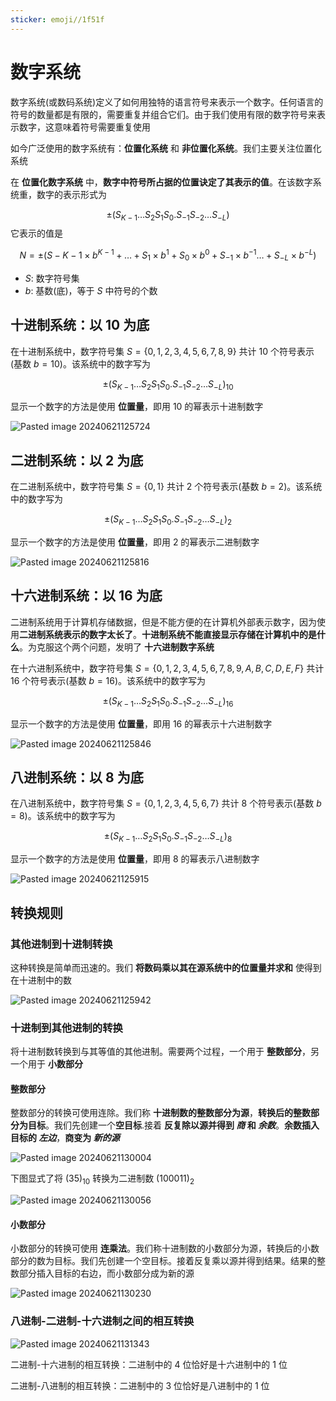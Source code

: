 ```yaml
---
sticker: emoji//1f51f
---
```

# 数字系统

数字系统(或数码系统)定义了如何用独特的语言符号来表示一个数字。任何语言的符号的数量都是有限的，需要重复并组合它们。由于我们使用有限的数字符号来表示数字，这意味着符号需要重复使用

如今广泛使用的数字系统有：**位置化系统** 和 **非位置化系统**。我们主要关注位置化系统

在 **位置化数字系统** 中，**数字中符号所占据的位置诀定了其表示的值**。在该数字系统重，数字的表示形式为

$$
\pm (S_{K-1}\ldots S_2S_1S_0.S_{-1}S_{-2}\ldots S_{-L})
$$
它表示的值是

$$
N = \pm(S-{K-1} \times b^{K-1} + \ldots + S_1\times b^{1}+ S_0\times b^{0}+S_{-1}\times b^{-1}\ldots+S_{-L}\times b^{-L})
$$
+ $S$: 数字符号集
+ $b$: 基数(底)，等于 $S$ 中符号的个数

## 十进制系统：以 $10$ 为底

在十进制系统中，数字符号集 $S=\{0, 1, 2, 3, 4, 5, 6, 7, 8, 9\}$ 共计 $10$ 个符号表示(基数 $b=10$)。该系统中的数字写为

$$
\pm (S_{K-1}\ldots S_2S_1S_0.S_{-1}S_{-2}\ldots S_{-L})_{10}
$$

显示一个数字的方法是使用 **位置量**，即用 $10$ 的幂表示十进制数字

![Pasted image 20240621125724](http://cdn.jsdelivr.net/gh/duyupeng36/images@master/obsidian/1755699057493-979913a66269448685ed85fb63987a9a.png)

## 二进制系统：以 $2$ 为底

在二进制系统中，数字符号集 $S=\{0, 1\}$ 共计 $2$ 个符号表示(基数 $b=2$)。该系统中的数字写为

$$
\pm (S_{K-1}\ldots S_2S_1S_0.S_{-1}S_{-2}\ldots S_{-L})_{2}
$$

显示一个数字的方法是使用 **位置量**，即用 $2$ 的幂表示二进制数字

![Pasted image 20240621125816](http://cdn.jsdelivr.net/gh/duyupeng36/images@master/obsidian/1755699068542-52ede992d4184d3aaa6daa8773176b84.png)

## 十六进制系统：以 $16$ 为底

二进制系统用于计算机存储数据，但是不能方便的在计算机外部表示数字，因为使用**二进制系统表示的数字太长了**。**十进制系统不能直接显示存储在计算机中的是什么**。为克服这个两个问题，发明了 **十六进制数字系统**

在十六进制系统中，数字符号集 $S=\{0, 1, 2, 3, 4, 5, 6, 7, 8, 9, A, B, C, D, E, F\}$ 共计 $16$ 个符号表示(基数 $b=16$)。该系统中的数字写为

$$
\pm (S_{K-1}\ldots S_2S_1S_0.S_{-1}S_{-2}\ldots S_{-L})_{16}
$$

显示一个数字的方法是使用 **位置量**，即用 $16$ 的幂表示十六进制数字

![Pasted image 20240621125846](http://cdn.jsdelivr.net/gh/duyupeng36/images@master/obsidian/1755699077440-85cd8b45b4f2492ca341e9b72b0b622e.png)

## 八进制系统：以 $8$ 为底

在八进制系统中，数字符号集 $S=\{0, 1, 2, 3, 4, 5, 6, 7\}$ 共计 $8$ 个符号表示(基数 $b=8$)。该系统中的数字写为

$$
\pm (S_{K-1}\ldots S_2S_1S_0.S_{-1}S_{-2}\ldots S_{-L})_{8}
$$

显示一个数字的方法是使用 **位置量**，即用 $8$ 的幂表示八进制数字

![Pasted image 20240621125915](http://cdn.jsdelivr.net/gh/duyupeng36/images@master/obsidian/1755699085035-cef95bf2bcd14fc4a1e78114bfd88d1b.png)

## 转换规则

### 其他进制到十进制转换

这种转换是简单而迅速的。我们 **将数码乘以其在源系统中的位置量并求和** 使得到在十进制中的数

![Pasted image 20240621125942](http://cdn.jsdelivr.net/gh/duyupeng36/images@master/obsidian/1755699094052-1958139237c34a3195742ed3f2a42194.png)

### 十进制到其他进制的转换

将十进制数转换到与其等值的其他进制。需要两个过程，一个用于 **整数部分**，另一个用于 **小数部分**

#### 整数部分

整数部分的转换可使用连除。我们称 **十进制数的整数部分为源**，**转换后的整数部分为目标**。我们先创建一个**空目标**.接着 **反复除以源并得到 _商_ 和 _余数_**。**余数插入目标的 _左边_**，**商变为 _新的源_**

![Pasted image 20240621130004](http://cdn.jsdelivr.net/gh/duyupeng36/images@master/obsidian/1755699103921-a58a9679714e4f019f210cc195be573f.png)

下图显式了将 $(35)_{10}$ 转换为二进制数 $(100011)_2$

![Pasted image 20240621130056](http://cdn.jsdelivr.net/gh/duyupeng36/images@master/obsidian/1755699111688-bd1b74a1e1b543f896bc93bf5d8a5ebf.png)

#### 小数部分

小数部分的转换可使用 **连乘法**。我们称十进制数的小数部分为源，转换后的小数部分的数为目标。我们先创建一个空目标。接着反复乘以源并得到结果。结果的整数部分插入目标的右边，而小数部分成为新的源

![Pasted image 20240621130230](http://cdn.jsdelivr.net/gh/duyupeng36/images@master/obsidian/1755699191405-fde8bb3c484946e1a46818562bb4cf3d.png)

### 八进制-二进制-十六进制之间的相互转换

![Pasted image 20240621131343](http://cdn.jsdelivr.net/gh/duyupeng36/images@master/obsidian/1755699205829-8054d330dafa43209edfb24de3f1baea.png)

二进制-十六进制的相互转换：二进制中的 $4$ 位恰好是十六进制中的 $1$ 位

二进制-八进制的相互转换：二进制中的 $3$ 位恰好是八进制中的 $1$ 位
